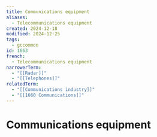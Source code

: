 ```yaml
---
title: Communications equipment
aliases:
  - Telecommunications equipment
created: 2024-12-18
modified: 2024-12-25
tags:
  - gccommon
id: 1663
french:
  - Telecommunications equipment
narrowerTerm:
  - "[[Radar]]"
  - "[[Telephones]]"
relatedTerm:
  - "[[Communications industry]]"
  - "[[1660 Communications]]"
---
```

# Communications equipment

